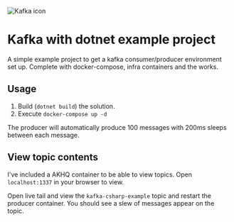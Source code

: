 ![Kafka icon](https://imageurl 'mpng.subpng.com/20190517/hou/kisspng-apache-kafka-apache-software-foundation-computer-s-connectivity-svg-png-icon-free-download-465-6-5cdf21d9a9fa76.5356632115581270656962.jpg')

# Kafka with dotnet example project

A simple example project to get a kafka consumer/producer environment set up. Complete with docker-compose, infra containers and the works.

## Usage

1. Build (`dotnet build`) the solution.
2. Execute `docker-compose up -d`

The producer will automatically produce 100 messages with 200ms sleeps between each message.

## View topic contents

I've included a AKHQ container to be able to view topics. Open `localhost:1337` in your browser to view.

Open live tail and view the `kafka-csharp-example` topic and restart the producer container. You should see a slew of messages appear on the topic.
